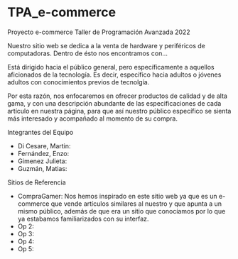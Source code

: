 # TPA_e-commerce
Proyecto e-commerce Taller de Programación Avanzada 2022


Nuestro sitio web se dedica a la venta de hardware y periféricos de computadoras. Dentro de ésto nos encontramos con...



Está dirigido hacia el público general, pero específicamente a aquellos aficionados de la tecnología. Es decir, específico hacia adultos o jóvenes adultos con conocimientos previos de tecnolgía.

Por esta razón, nos enfocaremos en ofrecer productos de calidad y de alta gama, y con una descripción abundante de las especificaciones de cada artículo en nuestra página, para que así nuestro público específico se sienta más interesado y acompañado al momento de su compra.



Integrantes del Equipo
- Di Cesare, Martin:
- Fernández, Enzo:
- Gimenez Julieta:
- Guzmán, Matias:


Sitios de Referencia
- CompraGamer: Nos hemos inspirado en este sitio web ya que es un e-commerce que vende artículos similares al nuestro y que apunta a un mismo público, además de que era un sitio que conocíamos por lo que ya estabamos familiarizados con su interfaz.
- Op 2:
- Op 3:
- Op 4:
- Op 5:
